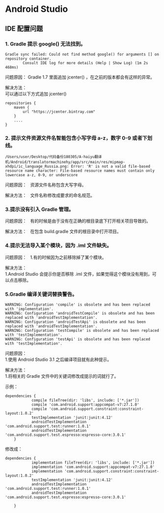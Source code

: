 # Android Studio

## IDE 配置问题

### 1. Gradle 提示 google() 无法找到。

```
Gradle sync failed: Could not find method google() for arguments [] on repository container.
		Consult IDE log for more details (Help | Show Log) (1m 2s 468ms)
```

问题原因：
Gradle 1.7 里面追加  jcenter() ，在之前的版本都会有这样的异常。

解决方法：  
可以通过以下方式追加 jcenter()

```
repositories {
    maven {
        url "https://jcenter.bintray.com"
    }
    ....
}
```

### 2. 提示文件资源文件名智能包含小写字母 a-z，数字 0-9 或者下划线。

```
/Users/user/Desktop/代码备份180305/A-haiyu翻译机/Android/translatormachinehy/app/src/main/res/mipmap-xhdpi/ic_language_Russia.png: Error: 'R' is not a valid file-based resource name character: File-based resource names must contain only lowercase a-z, 0-9, or underscore
```

问题原因：  
资源文件名称包含大写字母。

解决方法：  
文件名称修改成要求的命名规范。

### 3.提示没有引入 Gradle 管理。

问题原因：  
有的时候是由于没有在正确的根目录底下打开相关项目导致的。

解决方法：  
在包含 build.gradle 文件的根目录中打开项目。


### 4.提示无法导入某个模块，因为 .iml 文件缺失。

问题原因：  
1.有的时候因为之前移除掉了某个模块。

解决方法：  
1.Android Studio 会提示你是否移除 .iml 文件，如果觉得这个模块没有用到，可以点击移除。

### 5.Gradle 编译关键词替换警告。

```
WARNING: Configuration 'compile' is obsolete and has been replaced with 'implementation'.
WARNING: Configuration 'androidTestCompile' is obsolete and has been replaced with 'androidTestImplementation'.
WARNING: Configuration 'androidTestApi' is obsolete and has been replaced with 'androidTestImplementation'.
WARNING: Configuration 'testCompile' is obsolete and has been replaced with 'testImplementation'.
WARNING: Configuration 'testApi' is obsolete and has been replaced with 'testImplementation'.
```

问题原因：  
1.使用 Android Studio 3.1 之后编译项目就有此种提示。

解决方法：  
1.将相关的 Gradle 文件中的关键词修改成提示的词就行了。

示例：  

```
dependencies {
            compile fileTree(dir: 'libs', include: ['*.jar'])
            compile 'com.android.support:appcompat-v7:27.1.0'
            compile 'com.android.support.constraint:constraint-layout:1.0.2'
            testImplementation 'junit:junit:4.12'
            androidTestImplementation 'com.android.support.test:runner:1.0.1'
            androidTestImplementation 'com.android.support.test.espresso:espresso-core:3.0.1'
    }

```

修改成：

```
dependencies {
            implementation fileTree(dir: 'libs', include: ['*.jar'])
            implementation 'com.android.support:appcompat-v7:27.1.0'
            implementation 'com.android.support.constraint:constraint-layout:1.0.2'
            testImplementation 'junit:junit:4.12'
            androidTestImplementation 'com.android.support.test:runner:1.0.1'
            androidTestImplementation 'com.android.support.test.espresso:espresso-core:3.0.1'

    }
```


